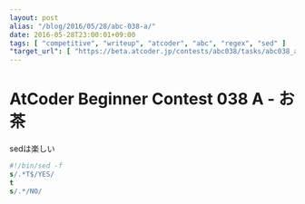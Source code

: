 ```yaml
---
layout: post
alias: "/blog/2016/05/28/abc-038-a/"
date: 2016-05-28T23:00:01+09:00
tags: [ "competitive", "writeup", "atcoder", "abc", "regex", "sed" ]
"target_url": [ "https://beta.atcoder.jp/contests/abc038/tasks/abc038_a" ]
---
```


# AtCoder Beginner Contest 038 A - お茶

sedは楽しい

``` sed
#!/bin/sed -f
s/.*T$/YES/
t
s/.*/NO/
```

